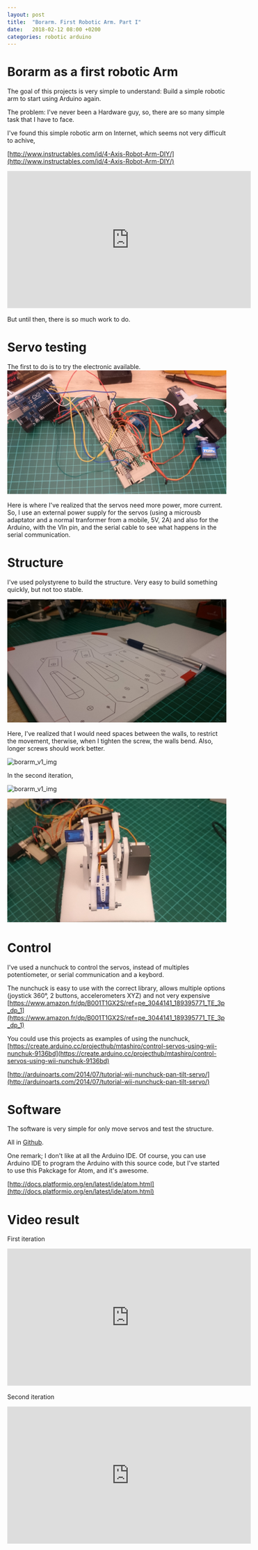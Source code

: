 ```yaml
---
layout: post
title:  "Borarm. First Robotic Arm. Part I"
date:   2018-02-12 08:00 +0200
categories: robotic arduino
---
```


# Borarm as a first robotic Arm
The goal of this projects is very simple to understand: Build a simple robotic arm to start using Arduino again.

The problem: I've never been a Hardware guy, so, there are so many simple task that I have to face.

I've found this simple robotic arm on Internet, which seems not very difficult to achive,

[http://www.instructables.com/id/4-Axis-Robot-Arm-DIY/](http://www.instructables.com/id/4-Axis-Robot-Arm-DIY/)

<iframe width="560" height="315" src="https://www.youtube.com/embed/rRRQp8YUqT0" frameborder="0" allow="autoplay; encrypted-media" allowfullscreen></iframe>

But until then, there is so much work to do.

# Servo testing
The first to do is to try the electronic available.
![borarm_v1_img](/assets/borarm/1.1.JPG)

Here is where I've realized that the servos need more power, more current. So, I use an external power supply for the servos (using a microusb adaptator and a normal tranformer from a mobile, 5V, 2A) and also for the Arduino, with the VIn pin, and the serial cable to see what happens in the serial communication.

# Structure
I've used polystyrene to build the structure. Very easy to build something quickly, but not too stable.

![borarm_v1_img](/assets/borarm/1.2.JPG)

Here, I've realized that I would need spaces between the walls, to restrict the movement, therwise, when I tighten the screw, the walls bend. Also, longer screws should work better.

![borarm_v1_img](/assets/borarm/1.4.JPG)

In the second iteration,

![borarm_v1_img](/assets/borarm/2.1JPG)

![borarm_v1_img](/assets/borarm/2.2.JPG)

# Control
I've used a nunchuck to control the servos, instead of multiples potentiometer, or serial communication and a keybord.

The nunchuck is easy to use with the correct library, allows multiple options (joystick 360°, 2 buttons, accelerometers XYZ) and not very expensive
[https://www.amazon.fr/dp/B001T1GX2S/ref=pe_3044141_189395771_TE_3p_dp_1](https://www.amazon.fr/dp/B001T1GX2S/ref=pe_3044141_189395771_TE_3p_dp_1)

You could use this projects as examples of using the nunchuck,
[https://create.arduino.cc/projecthub/mtashiro/control-servos-using-wii-nunchuk-9136bd](https://create.arduino.cc/projecthub/mtashiro/control-servos-using-wii-nunchuk-9136bd)

[http://arduinoarts.com/2014/07/tutorial-wii-nunchuck-pan-tilt-servo/](http://arduinoarts.com/2014/07/tutorial-wii-nunchuck-pan-tilt-servo/)

# Software
The software is very simple for only move servos and test the structure.

All in [Github](https://github.com/aherrero/Borarm).

One remark; I don't like at all the Arduino IDE. Of course, you can use Arduino IDE to program the Arduino with this source code, but I've started to use this Pakckage for Atom, and it's awesome.

[http://docs.platformio.org/en/latest/ide/atom.html](http://docs.platformio.org/en/latest/ide/atom.html)

# Video result

First iteration

<iframe width="560" height="315" src="https://www.youtube.com/embed/r8ElZAFM2SY" frameborder="0" allow="autoplay; encrypted-media" allowfullscreen></iframe>

Second iteration

<iframe width="560" height="315" src="https://www.youtube.com/embed/nhzhC5NQzSk" frameborder="0" allow="autoplay; encrypted-media" allowfullscreen></iframe>
